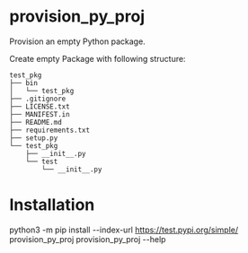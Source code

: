 # provision_py_proj

Provision an empty Python package.

Create empty Package with following structure:

    test_pkg
    ├── bin
    │   └── test_pkg
    ├── .gitignore
    ├── LICENSE.txt
    ├── MANIFEST.in
    ├── README.md
    ├── requirements.txt
    ├── setup.py
    └── test_pkg
        ├── __init__.py
        └── test
            └── __init__.py


# Installation

python3 -m pip install --index-url https://test.pypi.org/simple/ provision_py_proj
provision_py_proj --help

